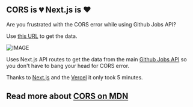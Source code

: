 ## CORS is 💔 Next.js is ♥

Are you frustrated with the CORS error while using Github Jobs API?

Use [this URL](https://github-api-next.vercel.app/api/jobs) to get the data.

![IMAGE](https://user-images.githubusercontent.com/36589645/108876414-311fcd00-7624-11eb-8aad-deead053ca86.png)



Uses Next.js API routes to get the data from the main [Github Jobs API](https://jobs.github.com/positions.json) so you don't have to bang your head for CORS error. 

Thanks to [Next.js](https://nextjs.org/) and the [Vercel](https://vercel.com/) it only took 5 minutes.

## Read more about [CORS on MDN](https://developer.mozilla.org/en-US/docs/Web/HTTP/CORS)
